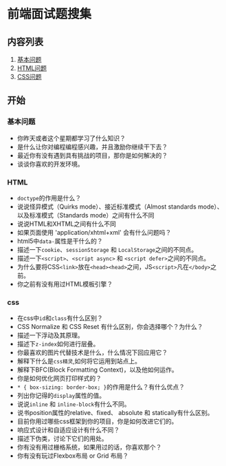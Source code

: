 # 前端面试题搜集
## 内容列表
1. [基本问题](#基本问题)
2. [HTML问题](#HTML)
3. [CSS问题](#css)

## 开始
### 基本问题
* 你昨天或者这个星期都学习了什么知识？
* 是什么让你对编程编程感兴趣，并且激励你继续干下去？
* 最近你有没有遇到具有挑战的项目，那你是如何解决的？
* 谈谈你喜欢的开发环境。

### HTML
* ```doctype```的作用是什么？
* 说说怪异模式（Quirks mode）、接近标准模式（Almost standards mode）、以及标准模式（Standards mode）之间有什么不同
* 说说HTML和XHTML之间有什么不同
* 如果页面使用 'application/xhtml+xml' 会有什么问题吗？
* html5中```data-```属性是干什么的？
* 描述一下```cookie```、```sessionStorage``` 和 ```LocalStorage```之间的不同点。
* 描述一下```<script>```、```<script async>``` 和 ```<script defer>```之间的不同点。
* 为什么要将CSS```<link>```放在```<head><head>```之间，JS```<script>```凡在```</body>```之前。
* 你之前有没有用过HTML模板引擎？

### css
* 在css中```id```和```class```有什么区别？
* CSS Normalize 和 CSS Reset 有什么区别，你会选择哪个？为什么？
* 描述一下浮动及其原理。
* 描述下```z-index```如何进行层叠。
* 你最喜欢的图片代替技术是什么，什么情况下回应用它？
* 解释下什么是```css精灵```,如何将它运用到站点上。
* 解释下BFC(Block Formatting Context)，以及他如何运作。
* 你是如何优化网页打印样式的？
* ```* { box-sizing: border-box; }```的作用是什么？有什么优点？
* 列出你记得的```display```属性的值。
* 说说```inline``` 和 ```inline-block```有什么不同。
* 说书position属性的relative、fixed、 absolute 和 statically有什么区别。 
* 目前你用过哪些css框架到你的项目，你是如何改进它们的。
* 响应式设计和自适应设计有什么不同？
* 描述下伪类，讨论下它们的用处。
* 你有没有用过栅格系统，如果用过的话，你喜欢那个？
* 你有没有玩过Flexbox布局 or Grid 布局？
